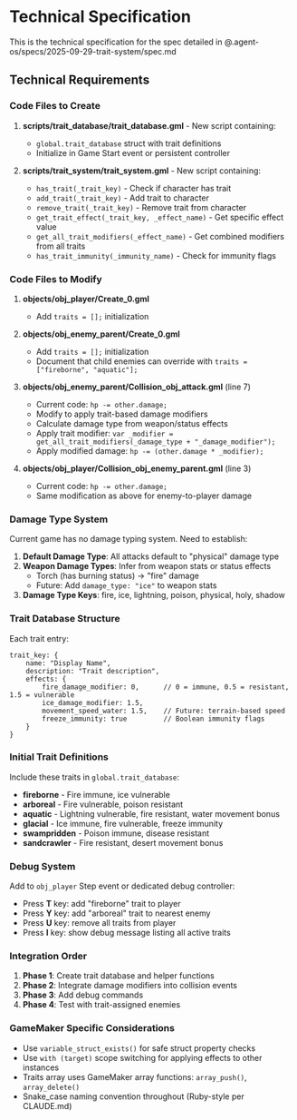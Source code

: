 # Technical Specification

This is the technical specification for the spec detailed in @.agent-os/specs/2025-09-29-trait-system/spec.md

## Technical Requirements

### Code Files to Create

1. **scripts/trait_database/trait_database.gml** - New script containing:
   - `global.trait_database` struct with trait definitions
   - Initialize in Game Start event or persistent controller

2. **scripts/trait_system/trait_system.gml** - New script containing:
   - `has_trait(_trait_key)` - Check if character has trait
   - `add_trait(_trait_key)` - Add trait to character
   - `remove_trait(_trait_key)` - Remove trait from character
   - `get_trait_effect(_trait_key, _effect_name)` - Get specific effect value
   - `get_all_trait_modifiers(_effect_name)` - Get combined modifiers from all traits
   - `has_trait_immunity(_immunity_name)` - Check for immunity flags

### Code Files to Modify

1. **objects/obj_player/Create_0.gml**
   - Add `traits = [];` initialization

2. **objects/obj_enemy_parent/Create_0.gml**
   - Add `traits = [];` initialization
   - Document that child enemies can override with `traits = ["fireborne", "aquatic"];`

3. **objects/obj_enemy_parent/Collision_obj_attack.gml** (line 7)
   - Current code: `hp -= other.damage;`
   - Modify to apply trait-based damage modifiers
   - Calculate damage type from weapon/status effects
   - Apply trait modifier: `var _modifier = get_all_trait_modifiers(_damage_type + "_damage_modifier");`
   - Apply modified damage: `hp -= (other.damage * _modifier);`

4. **objects/obj_player/Collision_obj_enemy_parent.gml** (line 3)
   - Current code: `hp -= other.damage;`
   - Same modification as above for enemy-to-player damage

### Damage Type System

Current game has no damage typing system. Need to establish:

1. **Default Damage Type**: All attacks default to "physical" damage type
2. **Weapon Damage Types**: Infer from weapon stats or status effects
   - Torch (has burning status) → "fire" damage
   - Future: Add `damage_type: "ice"` to weapon stats
3. **Damage Type Keys**: fire, ice, lightning, poison, physical, holy, shadow

### Trait Database Structure

Each trait entry:
```gml
trait_key: {
    name: "Display Name",
    description: "Trait description",
    effects: {
        fire_damage_modifier: 0,      // 0 = immune, 0.5 = resistant, 1.5 = vulnerable
        ice_damage_modifier: 1.5,
        movement_speed_water: 1.5,    // Future: terrain-based speed
        freeze_immunity: true         // Boolean immunity flags
    }
}
```

### Initial Trait Definitions

Include these traits in `global.trait_database`:
- **fireborne** - Fire immune, ice vulnerable
- **arboreal** - Fire vulnerable, poison resistant
- **aquatic** - Lightning vulnerable, fire resistant, water movement bonus
- **glacial** - Ice immune, fire vulnerable, freeze immunity
- **swampridden** - Poison immune, disease resistant
- **sandcrawler** - Fire resistant, desert movement bonus

### Debug System

Add to `obj_player` Step event or dedicated debug controller:
- Press **T** key: add "fireborne" trait to player
- Press **Y** key: add "arboreal" trait to nearest enemy
- Press **U** key: remove all traits from player
- Press **I** key: show debug message listing all active traits

### Integration Order

1. **Phase 1**: Create trait database and helper functions
2. **Phase 2**: Integrate damage modifiers into collision events
3. **Phase 3**: Add debug commands
4. **Phase 4**: Test with trait-assigned enemies

### GameMaker Specific Considerations

- Use `variable_struct_exists()` for safe struct property checks
- Use `with (target)` scope switching for applying effects to other instances
- Traits array uses GameMaker array functions: `array_push()`, `array_delete()`
- Snake_case naming convention throughout (Ruby-style per CLAUDE.md)